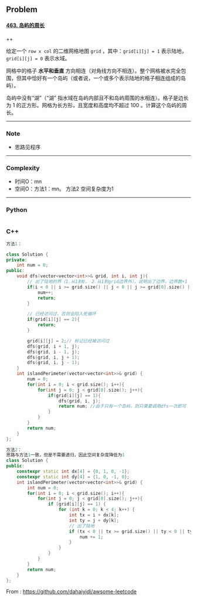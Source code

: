 ## Problem

#### [463. 岛屿的周长](https://leetcode-cn.com/problems/island-perimeter/)

++

给定一个 `row x col` 的二维网格地图 `grid` ，其中：`grid[i][j] = 1` 表示陆地， `grid[i][j] = 0` 表示水域。

网格中的格子 **水平和垂直** 方向相连（对角线方向不相连）。整个网格被水完全包围，但其中恰好有一个岛屿（或者说，一个或多个表示陆地的格子相连组成的岛屿）。

岛屿中没有“湖”（“湖” 指水域在岛屿内部且不和岛屿周围的水相连）。格子是边长为 1 的正方形。网格为长方形，且宽度和高度均不超过 100 。计算这个岛屿的周长。

 

------

### Note

- 思路见程序

------

### Complexity

- 时间O：mn
- 空间O：方法1：mn。 方法2 空间复杂度为1

------

### Python

```python

```

### C++

```C++
方法1：

class Solution {
private:
    int num = 0;
public:
    void dfs(vector<vector<int>>& grid, int i, int j){
        // 出了陆地的界（1.从1到0， 2.从1到grid边界外），说明出了边界，边界数+1
        if(i < 0 || i >= grid.size() || j < 0 || j >= grid[0].size() || grid[i][j] == 0){
            num++; 
            return;
        }

        // 已经访问过，否则会陷入死循环
        if(grid[i][j] == 2){
            return;
        }

        grid[i][j] = 2;// 标记已经被访问过
        dfs(grid, i + 1, j);
        dfs(grid, i - 1, j);
        dfs(grid, i, j + 1);
        dfs(grid, i, j - 1);
    }
    int islandPerimeter(vector<vector<int>>& grid) {
        num = 0;
        for(int i = 0; i < grid.size(); i++){
            for(int j = 0; j < grid[0].size(); j++){
                if(grid[i][j] == 1){
                    dfs(grid, i, j);
                    return num; //由于只有一个岛屿，则只需要调用dfs一次即可
                }
            }
        }
        return num;
    }
};
```



```c++
方法2：
思路与方法1一致，但是不需要递归，因此空间复杂度降低为1
class Solution {
public:
    constexpr static int dx[4] = {0, 1, 0, -1};
    constexpr static int dy[4] = {1, 0, -1, 0};
    int islandPerimeter(vector<vector<int>>& grid) {
        int num = 0;
        for(int i = 0; i < grid.size(); i++){
            for(int j = 0; j < grid[0].size(); j++){
                if (grid[i][j] == 1) {
                    for (int k = 0; k < 4; k++) {
                        int tx = i + dx[k];
                        int ty = j + dy[k];
                        // 出了陆地
                        if (tx < 0 || tx >= grid.size() || ty < 0 || ty >= grid[0].size() || !grid[tx][ty]) {
                            num += 1;
                        }
                    }
                }
            }
        }
        return num;
    }
};
```





From : https://github.com/dahaiyidi/awsome-leetcode
